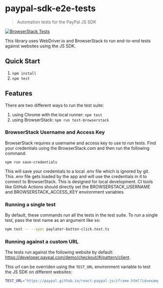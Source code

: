 # paypal-sdk-e2e-tests

> Automation tests for the PayPal JS SDK

[![BrowserStack Tests](https://github.com/Nklya/test-actions/workflows/test/badge.svg)](https://github.com/paypal/paypal-sdk-e2e-tests/actions/workflows/main.yml)

This library uses WebDriver.io and BrowserStack to run end-to-end tests against websites using the JS SDK.

## Quick Start

1. `npm install`
2. `npm test`

## Features

There are two different ways to run the test suite:

1. using Chrome with the local runner: `npm test`
2. using BrowserStack: `npm run test-browserstack`

### BrowserStack Username and Access Key

BrowserStack requires a username and access key to use to run tests. Find your credentials using the BrowserStack.com and then run the following command:

```
npm run save-credentials
```

This will save your credentials to a local .env file which is ignored by git. This .env file gets loaded by the app and will use the credentials in it to connect to BrowserStack. This is designed for local development. CI tools like GitHub Actions should directly set the BROWSERSTACK_USERNAME and BROWSERSTACK_ACCESS_KEY environment variables.

### Running a single test

By default, these commands run all the tests in the test suite. To run a single test, pass the test name as an argument like so:

```bash
npm test -- --spec paylater-button-click.test.ts
```

### Running against a custom URL

The tests run against the following website by default: https://developer.paypal.com/demo/checkout/#/pattern/client.

This url can be overriden using the `TEST_URL` environment variable to test the JS SDK on different websites:

```bash
TEST_URL="https://paypal.github.io/react-paypal-js/iframe.html?id=example-paypalbuttons--default&args=&viewMode=story" npm test
```
